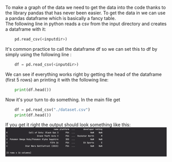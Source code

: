 To make a graph of the data we need to get the data into the code thanks to the library pandas that has never been easier.
To get the data in we can use a pandas dataframe which is basically a fancy table.  
The following line in python reads a csv from the input directory and creates a dataframe with it:
```python
    pd.read_csv(<inputdir>)
```
It's common practice to call the dataframe df so we can set this to df by simply using the following line :
```python
    df = pd.read_csv(<inputdir>)
```

We can see if everything works right by getting the head of the dataframe (first 5 rows) an printing it with the following line:

```python
    print(df.head())
```

Now it's your turn to do something. In the main file get 
<div class="hint">


```python
    df = pd.read_csv("./dataset.csv")
    print(df.head())
```
</div>

If you get it right the output should look something like this:
![sample](../../../common/resources/images/head.png)